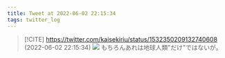 ```yaml
---
title: Tweet at 2022-06-02 22:15:34
tags: twitter_log
---
```


> [!CITE] https://twitter.com/kaisekiriu/status/1532350209132740608 (2022-06-02 22:15:34)
> ![](https://twitter.com/kaisekiriu/status/1532350209132740608)
> もちろんあれは地球人類"だけ"ではないが。
